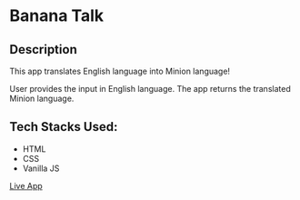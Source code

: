 # Banana Talk

## Description

This app translates English language into Minion language!

User provides the input in English language. The app returns the translated Minion language.

## Tech Stacks Used:
 * HTML
 * CSS
 * Vanilla JS


[Live App](https://aditi-banana-talk.netlify.app/ "Live App")
